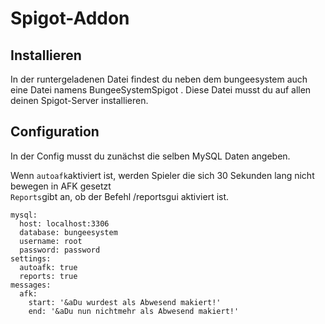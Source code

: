# Spigot-Addon

## Installieren

In der runtergeladenen Datei findest du neben dem bungeesystem auch eine Datei namens BungeeSystemSpigot . Diese Datei musst du auf allen deinen Spigot-Server installieren.

## Configuration

In der Config musst du zunächst die selben MySQL Daten angeben.

Wenn `autoafk`aktiviert ist, werden Spieler die sich 30 Sekunden lang nicht bewegen in AFK gesetzt  
`Reports`gibt an, ob der Befehl /reportsgui aktiviert ist.

```text
mysql:
  host: localhost:3306
  database: bungeesystem
  username: root
  password: password
settings:
  autoafk: true
  reports: true
messages:
  afk:
    start: '&aDu wurdest als Abwesend makiert!'
    end: '&aDu nun nichtmehr als Abwesend makiert!'
```



